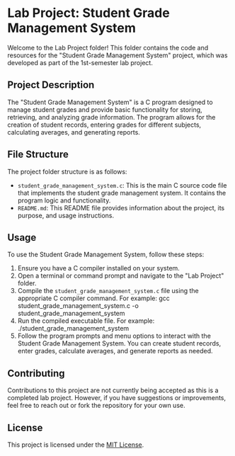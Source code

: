 # Lab Project: Student Grade Management System

Welcome to the Lab Project folder! This folder contains the code and resources for the "Student Grade Management System" project, which was developed as part of the 1st-semester lab project.

## Project Description

The "Student Grade Management System" is a C program designed to manage student grades and provide basic functionality for storing, retrieving, and analyzing grade information. The program allows for the creation of student records, entering grades for different subjects, calculating averages, and generating reports.

## File Structure

The project folder structure is as follows:


- `student_grade_management_system.c`: This is the main C source code file that implements the student grade management system. It contains the program logic and functionality.
- `README.md`: This README file provides information about the project, its purpose, and usage instructions.

## Usage

To use the Student Grade Management System, follow these steps:

1. Ensure you have a C compiler installed on your system.
2. Open a terminal or command prompt and navigate to the "Lab Project" folder.
3. Compile the `student_grade_management_system.c` file using the appropriate C compiler command. For example: gcc student_grade_management_system.c -o student_grade_management_system
4. Run the compiled executable file. For example: ./student_grade_management_system
5. Follow the program prompts and menu options to interact with the Student Grade Management System. You can create student records, enter grades, calculate averages, and generate reports as needed.


## Contributing

Contributions to this project are not currently being accepted as this is a completed lab project. However, if you have suggestions or improvements, feel free to reach out or fork the repository for your own use.

## License

This project is licensed under the [MIT License](https://opensource.org/licenses/MIT).


